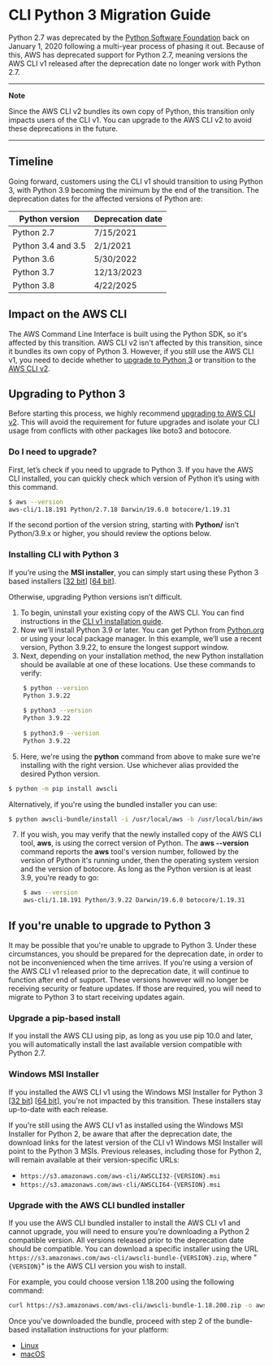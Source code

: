 # CLI Python 3 Migration Guide

Python 2.7 was deprecated by the [Python Software Foundation](https://www.python.org/psf-landing/)
back on January 1, 2020 following a multi-year process of phasing it out. Because of this, AWS has
deprecated support for Python 2.7, meaning versions the AWS CLI v1 released after the deprecation
date no longer work with Python 2.7.

-----

**Note**

Since the AWS CLI v2 bundles its own copy of Python, this transition only impacts users of the CLI 
v1. You can upgrade to the AWS CLI v2 to avoid these deprecations in the future.

----
## Timeline

Going forward, customers using the CLI v1 should transition to using Python 3, with Python 3.9 becoming
the minimum by the end of the transition. The deprecation dates for the affected versions of Python are:

|Python version|Deprecation date|
|--------------|----------------|
| Python 2.7|          7/15/2021|
| Python 3.4 and 3.5|   2/1/2021|
| Python 3.6|          5/30/2022|
| Python 3.7|         12/13/2023|
| Python 3.8|          4/22/2025|

## Impact on the AWS CLI

The AWS Command Line Interface is built using the Python SDK, so it's affected by this transition. 
AWS CLI v2 isn't affected by this transition, since it bundles its own copy of Python 3. However, 
if you still use the AWS CLI v1, you need to decide whether to 
[upgrade to Python 3](#upgrading-to-python-3) or transition to the 
[AWS CLI v2](https://docs.aws.amazon.com/cli/latest/userguide/install-cliv2.html).

## Upgrading to Python 3

Before starting this process, we highly recommend 
[upgrading to AWS CLI v2](https://docs.aws.amazon.com/cli/latest/userguide/install-cliv2.html). 
This will avoid the requirement for future upgrades and isolate your CLI usage from conflicts 
with other packages like boto3 and botocore.

### Do I need to upgrade?

First, let’s check if you need to upgrade to Python 3. If you have the AWS CLI installed, 
you can quickly check which version of Python it’s using with this command.
```bash
$ aws --version
aws-cli/1.18.191 Python/2.7.18 Darwin/19.6.0 botocore/1.19.31
```

If the second portion of the version string, starting with **Python/** isn’t Python/3.9.x
or higher, you should review the options below.

### Installing CLI with Python 3

If you’re using the **MSI installer**, you can simply start using these Python 3 based installers
[[32 bit](https://s3.amazonaws.com/aws-cli/AWSCLI32PY3.msi)] 
[[64 bit](https://s3.amazonaws.com/aws-cli/AWSCLI64PY3.msi)].

Otherwise, upgrading Python versions isn’t difficult.

1. To begin, uninstall your existing copy of the AWS CLI. You can find instructions in the 
[CLI v1 installation guide](https://docs.aws.amazon.com/cli/latest/userguide/install-linux.html).
2. Now we’ll install Python 3.9 or later. You can get Python from
[Python.org](https://www.python.org/downloads) or using your local package manager. 
In this example, we’ll use a recent version, Python 3.9.22, to ensure the longest support window.
3. Next, depending on your installation method, the new Python installation should be available at 
one of these locations. Use these commands to verify:
```bash
    $ python --version
    Python 3.9.22
    
    $ python3 --version
    Python 3.9.22
    
    $ python3.9 --version
    Python 3.9.22
```
5.  Here, we're using the **python** command from above to make sure we're installing with the right 
version. Use whichever alias provided the desired Python version.
```bash
$ python -m pip install awscli
```
Alternatively, if you're using the bundled installer you can use:
```bash
$ python awscli-bundle/install -i /usr/local/aws -b /usr/local/bin/aws
```
7. If you wish, you may verify that the newly installed copy of the AWS CLI tool, **aws**, is 
using the correct version of Python. The **aws --version** command reports the **aws** tool's 
version number, followed by the version of Python it's running under, then the operating system 
version and the version of botocore. As long as the Python version is at least 3.9,
you're ready to go:
```bash
    $ aws --version
    aws-cli/1.18.191 Python/3.9.22 Darwin/19.6.0 botocore/1.19.31
```

## If you're unable to upgrade to Python 3

It may be possible that you're unable to upgrade to Python 3. Under these circumstances, you 
should be prepared for the deprecation date, in order to not be inconvenienced when the time 
arrives. If you're using a version of the AWS CLI v1 released prior to the deprecation date, 
it will continue to function after end of support. These versions however will no longer be 
receiving security or feature updates. If those are required, you will need to migrate to 
Python 3 to start receiving updates again.

### Upgrade a pip-based install

If you install the AWS CLI using pip, as long as you use pip 10.0 and later, you will 
automatically install the last available version compatible with Python 2.7.

### Windows MSI Installer

If you installed the AWS CLI v1 using the Windows MSI Installer for Python 3 
[[32 bit](https://s3.amazonaws.com/aws-cli/AWSCLI32PY3.msi)] 
[[64 bit](https://s3.amazonaws.com/aws-cli/AWSCLI64PY3.msi)], 
you're not impacted by this transition. These installers stay up-to-date with each release.

If you're still using the AWS CLI v1 as installed using the Windows MSI Installer for Python 2, 
be aware that after the deprecation date, the download links for the latest version of the CLI v1 
Windows MSI Installer will point to the Python 3 MSIs. Previous releases, including those for 
Python 2, will remain available at their version-specific URLs: 
* `https://s3.amazonaws.com/aws-cli/AWSCLI32-{VERSION}.msi`
* `https://s3.amazonaws.com/aws-cli/AWSCLI64-{VERSION}.msi`

### Upgrade with the AWS CLI bundled installer

If you use the AWS CLI bundled installer to install the AWS CLI v1 and cannot upgrade, 
you will need to ensure you’re downloading a Python 2 compatible version. 
All versions released prior to the deprecation date should be compatible. 
You can download a specific installer using the URL 
`https://s3.amazonaws.com/aws-cli/awscli-bundle-{VERSION}.zip`, 
where "`{VERSION}`" is the AWS CLI version you wish to install.

For example, you could choose version 1.18.200 using the following command:

```bash
curl https://s3.amazonaws.com/aws-cli/awscli-bundle-1.18.200.zip -o awscli-bundle.zip
```

Once you've downloaded the bundle, proceed with step 2 of the bundle-based installation 
instructions for your platform:

* [Linux](https://docs.aws.amazon.com/cli/latest/userguide/install-linux.html#install-linux-bundled)
* [macOS](https://docs.aws.amazon.com/cli/latest/userguide/install-macos.html#install-macosos-bundled-sudo)
